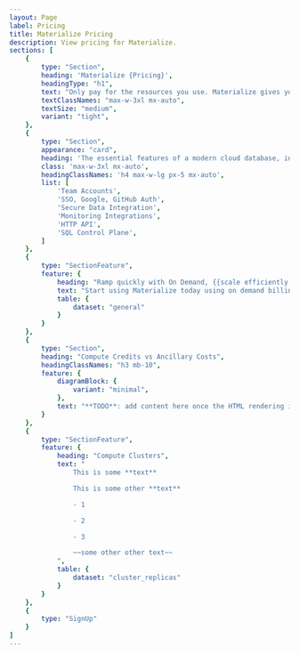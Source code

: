 ```yaml
---
layout: Page
label: Pricing
title: Materialize Pricing
description: View pricing for Materialize.
sections: [
	{
		type: "Section",
		heading: 'Materialize {Pricing}',
		headingType: "h1",
		text: "Only pay for the resources you use. Materialize gives you control to scale compute, streaming I/O and storage independently so you only pay for the resources you need.",
		textClassNames: "max-w-3xl mx-auto",
		textSize: "medium",
		variant: "tight",
	},
	{
		type: "Section",
		appearance: "card",
		heading: 'The essential features of a modern cloud database, included for free.',
		class: 'max-w-3xl mx-auto',
		headingClassNames: 'h4 max-w-lg px-5 mx-auto',
		list: [
			'Team Accounts',
			'SSO, Google, GitHub Auth',
			'Secure Data Integration',
			'Monitoring Integrations',
			'HTTP API',
			'SQL Control Plane',
		]
	},
	{
		type: "SectionFeature",
		feature: {
			heading: "Ramp quickly with On Demand, {{scale efficiently with Capacity.}}",
			text: "Start using Materialize today using on demand billing, or commit to an upfront capacity purchase to receive compute credits at a discounted price.",
			table: {
				dataset: "general"
			}
		}
	},
	{
		type: "Section",
		heading: "Compute Credits vs Ancillary Costs",
		headingClassNames: "h3 mb-10",
		feature: {
			diagramBlock: {
				variant: "minimal",
			},
			text: "**TODO**: add content here once the HTML rendering issue is resolved.",
		}
	},
	{
		type: "SectionFeature",
		feature: {
			heading: "Compute Clusters",
			text: "
				This is some **text**

				This is some other **text**

				- 1

				- 2

				- 3

				~~some other other text~~
			",
			table: {
				dataset: "cluster_replicas"
			}
		}
	},
	{
		type: "SignUp"
	}
]
---
```

